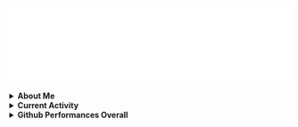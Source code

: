 <!-- <img src="https://readme-typing-svg.herokuapp.com?font=Fira+Code&duration=3000&pause=1000&center=true&vCenter=true&width=600&lines=Hi%2C+I+am+Fajar+(NUllsec45);Nice+to+meet+you!;I+am+Newbie+Programmer%2C;GNU%2FLinux+Enthusiast%2C;FOSS%2FFLOSS+Enthusiast%2C+and;+Cyber+Security+Enthusiast." align="center"> <p><img align="center" src="https://github.com/nullsec45/nullsec45/blob/main/github-user-contribution.svg" alt="nullsec45" /></p> -->
<p><img src="https://github.com/nullsec45/nullsec45/blob/main/readmebox.svg" alt="readmebox" />

<details>
  <summary><b>About Me</b></summary>
  <div>
    <p>
      Hi, I'm Fajar. I'm a Newbie Programmer, GNU/Linux Enthusiast, and Cyber Security Enthusiast. I'm
      interested to programming, GNU/Linux, and Cyber Security. I'm using programming language PHP, Javasript, and Golang</p>
  </div>
  
</details>
<details>
  <summary><b>Current Activity</b></summary>

  - 🎓 Study at <a href="https://nurulfikri.ac.id">STT Terpadu Nurul Fikri</a>
  - 🔖 Contributor at <a href="https://blankon.id/">Blank On Linux </a>
  - 👨‍💻 Junior Backend Engineer at <a href="https://ciptadrasoft.com/">Ciptadrasoft</a>
</details>
<details>
  <summary><b>Github Performances Overall</b></summary>
  
  <div>
     <p align="center">
        Total Visitors <br>
        <img src="https://profile-counter.glitch.me/nullsec45/count.svg" />
     </p>
     <hr />
     <img alt="Top Language" src="https://github-readme-stats.vercel.app/api/top-langs/?bg_color=00000000&username=nullsec45&langs_count=8,&hide_border=true&title_color=0E98E5&text_color=0E98E5"/><br>
     <img alt="GitHub Stats" src="https://github-readme-stats.vercel.app/api?bg_color=00000000&username=nullsec45&show_icons=true&hide=issues,commits&hide_border=true&icon_color=0E98E5&title_color=0E98E5text_color=0E98E5"/>
   
 </div>
</details>

